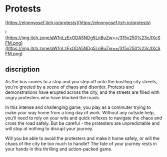 # Protests


[https://elonnyosef.itch.io/protests](https://elonnyosef.itch.io/protests)

![https://img.itch.zone/aW1nLzExODA5NDg5LnBuZw==/315x250%23c/IXcSFM.png](https://img.itch.zone/aW1nLzExODA5NDg5LnBuZw==/315x250%23c/IXcSFM.png)
## discription

As the bus comes to a stop and you step off onto the bustling city streets, you're greeted by a scene of chaos and disorder. Protests and demonstrations have erupted across the city, and the streets are filled with angry protesters who have blocked the roads.

In this intense and challenging game, you play as a commuter trying to make your way home from a long day of work. Without any outside help, you'll need to rely on your wits and quick reflexes to navigate the chaos and cross the road safely. But be careful - the protesters are unpredictable and will stop at nothing to disrupt your journey.

Will you be able to avoid the protesters and make it home safely, or will the chaos of the city be too much to handle? The fate of your journey rests in your hands in this thrilling and action-packed game.

